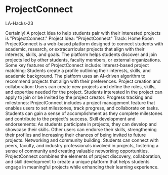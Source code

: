 # ProjectConnect
LA-Hacks-23

Certainly! A project idea to help students pair with their interested projects is "ProjectConnect."
Project Idea: "ProjectConnect" Track: Home Room
ProjectConnect is a web-based platform designed to connect students with academic, research, or extracurricular projects that align with their interests, skills, and goals. The platform helps students discover and join projects led by other students, faculty members, or external organizations. Some key features of ProjectConnect include:
Interest-based project matching: Students create a profile outlining their interests, skills, and academic background. The platform uses an AI-driven algorithm to recommend projects that align with their preferences.
Project creation and collaboration: Users can create new projects and define the roles, skills, and expertise needed for the project. Students interested in the project can apply to join or be invited by the project creator.
Progress tracking and milestones: ProjectConnect includes a project management feature that enables users to set milestones, track progress, and collaborate on tasks. Students can gain a sense of accomplishment as they complete milestones and contribute to the project's success.
Skill development and endorsements: As students participate in projects, they can develop and showcase their skills. Other users can endorse their skills, strengthening their profiles and increasing their chances of being invited to future projects.
Networking and community building: Students can connect with peers, faculty, and industry professionals involved in projects, fostering a sense of community and creating valuable networking opportunities.
ProjectConnect combines the elements of project discovery, collaboration, and skill development to create a unique platform that helps students engage in meaningful projects while enhancing their learning experience.





